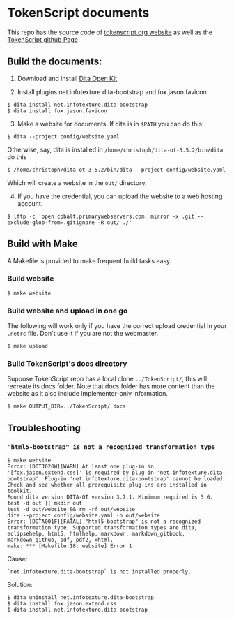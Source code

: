 # TokenScript documents

This repo has the source code of [tokenscript.org website](http://tokenscript.org) as well as the [TokenScript github Page](https://tokenscript.github.io/TokenScript/)

## Build the documents:

1. Download and install [Dita Open Kit](https://www.dita-ot.org)

2. Install plugins net.infotexture.dita-bootstrap and fox.jason.favicon

````
$ dita install net.infotexture.dita-bootstrap
$ dita install fox.jason.favicon
````

3. Make a website for documents. If dita is in `$PATH` you can do this:

````
$ dita --project config/website.yaml
````

Otherwise, say, dita is installed in `/home/christoph/dita-ot-3.5.2/bin/dita` do this
````
$ /home/christoph/dita-ot-3.5.2/bin/dita --project config/website.yaml
````

Which will create a website in the `out/` directory.

4. If you have the credential, you can upload the website to a web hosting account.

````
$ lftp -c 'open cobalt.primarywebservers.com; mirror -x .git --exclude-glob-from=.gitignore -R out/ ./'
````

## Build with Make

A Makefile is provided to make frequent build tasks easy.

### Build website

    $ make website

### Build website and upload in one go

The following will work only if you have the correct upload credential in your `.netrc` file. Don't use it if you are not the webmaster.

    $ make upload

### Build TokenScript's docs directory

Suppose TokenScript repo has a local clone `../TokenScript/`, this will recreate its docs folder. Note that docs folder has more content than the website as it also include implementer-only information.

    $ make OUTPUT_DIR=../TokenScript/ docs

## Troubleshooting

### `"html5-bootstrap" is not a recognized transformation type`

````
$ make website
Error: [DOTJ020W][WARN] At least one plug-in in '[fox.jason.extend.css]' is required by plug-in 'net.infotexture.dita-bootstrap'. Plug-in 'net.infotexture.dita-bootstrap' cannot be loaded. Check and see whether all prerequisite plug-ins are installed in toolkit.
Found dita version DITA-OT version 3.7.1. Minimum required is 3.6.
test -d out || mkdir out
test -d out/website && rm -rf out/website
dita --project config/website.yaml -o out/website
Error: [DOTA001F][FATAL] "html5-bootstrap" is not a recognized transformation type. Supported transformation types are dita, eclipsehelp, html5, htmlhelp, markdown, markdown_gitbook, markdown_github, pdf, pdf2, xhtml.
make: *** [Makefile:18: website] Error 1
````

Cause:

    `net.infotexture.dita-bootstrap` is not installed properly.

Solution:

````
$ dita uninstall net.infotexture.dita-bootstrap
$ dita install fox.jason.extend.css
$ dita install net.infotexture.dita-bootstrap
````
